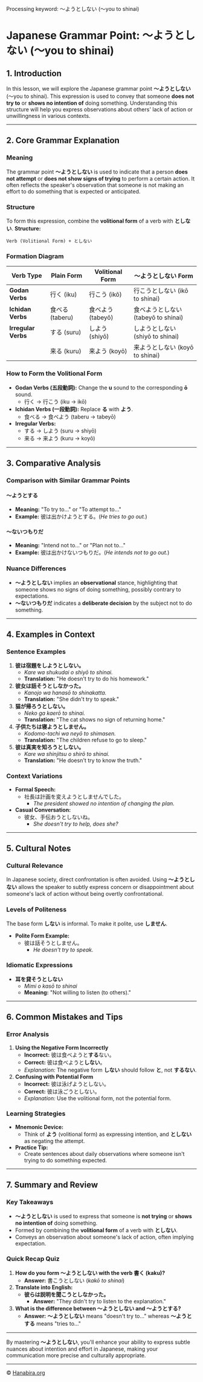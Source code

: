 Processing keyword: ～ようとしない (〜you to shinai)
# Japanese Grammar Point: ～ようとしない (〜you to shinai)

## 1. Introduction
In this lesson, we will explore the Japanese grammar point **～ようとしない** (〜you to shinai). This expression is used to convey that someone **does not try to** or **shows no intention of** doing something. Understanding this structure will help you express observations about others' lack of action or unwillingness in various contexts.

---
## 2. Core Grammar Explanation
### Meaning
The grammar point **～ようとしない** is used to indicate that a person **does not attempt** or **does not show signs of trying** to perform a certain action. It often reflects the speaker's observation that someone is not making an effort to do something that is expected or anticipated.
### Structure
To form this expression, combine the **volitional form** of a verb with **としない**.
**Structure:**
```
Verb (Volitional Form) + としない
```
### Formation Diagram
| **Verb Type**     | **Plain Form** | **Volitional Form** | **～ようとしない Form**         |
|-------------------|----------------|---------------------|-------------------------------|
| **Godan Verbs**   | 行く (iku)     | 行こう (ikō)        | 行こうとしない (ikō to shinai) |
| **Ichidan Verbs** | 食べる (taberu)| 食べよう (tabeyō)   | 食べようとしない (tabeyō to shinai) |
| **Irregular Verbs** | する (suru)   | しよう (shiyō)      | しようとしない (shiyō to shinai) |
|                   | 来る (kuru)    | 来よう (koyō)       | 来ようとしない (koyō to shinai) |
### How to Form the Volitional Form
- **Godan Verbs (五段動詞):** Change the **u** sound to the corresponding **ō** sound.
  - 行く → 行こう (iku → ikō)
- **Ichidan Verbs (一段動詞):** Replace **る** with **よう**.
  - 食べる → 食べよう (taberu → tabeyō)
- **Irregular Verbs:**
  - する → しよう (suru → shiyō)
  - 来る → 来よう (kuru → koyō)
---
## 3. Comparative Analysis
### Comparison with Similar Grammar Points
#### ～ようとする
- **Meaning:** "To try to..." or "To attempt to..."
- **Example:** 彼は出かけようとする。(*He tries to go out.*)
#### ～ないつもりだ
- **Meaning:** "Intend not to..." or "Plan not to..."
- **Example:** 彼は出かけないつもりだ。(*He intends not to go out.*)
### Nuance Differences
- **～ようとしない** implies an **observational** stance, highlighting that someone shows no signs of doing something, possibly contrary to expectations.
- **～ないつもりだ** indicates a **deliberate decision** by the subject not to do something.
---
## 4. Examples in Context
### Sentence Examples
1. **彼は宿題をしようとしない。**
   - *Kare wa shukudai o shiyō to shinai.*
   - **Translation:** "He doesn't try to do his homework."
2. **彼女は話そうとしなかった。**
   - *Kanojo wa hanasō to shinakatta.*
   - **Translation:** "She didn't try to speak."
3. **猫が帰ろうとしない。**
   - *Neko ga kaerō to shinai.*
   - **Translation:** "The cat shows no sign of returning home."
4. **子供たちは寝ようとしません。**
   - *Kodomo-tachi wa neyō to shimasen.*
   - **Translation:** "The children refuse to go to sleep."
5. **彼は真実を知ろうとしない。**
   - *Kare wa shinjitsu o shirō to shinai.*
   - **Translation:** "He doesn't try to know the truth."
### Context Variations
- **Formal Speech:**
  - 社長は計画を変えようとしませんでした。
    - *The president showed no intention of changing the plan.*
- **Casual Conversation:**
  - 彼女、手伝おうとしないね。
    - *She doesn't try to help, does she?*
---
## 5. Cultural Notes
### Cultural Relevance
In Japanese society, direct confrontation is often avoided. Using **～ようとしない** allows the speaker to subtly express concern or disappointment about someone's lack of action without being overtly confrontational.
### Levels of Politeness
The base form **しない** is informal. To make it polite, use **しません**.
- **Polite Form Example:**
  - 彼は話そうとしません。
    - *He doesn't try to speak.*
### Idiomatic Expressions
- **耳を貸そうとしない**
  - *Mimi o kasō to shinai*
  - **Meaning:** "Not willing to listen (to others)."
---
## 6. Common Mistakes and Tips
### Error Analysis
1. **Using the Negative Form Incorrectly**
   - **Incorrect:** 彼は食べようと**する**ない。
   - **Correct:** 彼は食べようと**しない**。
   - *Explanation:* The negative form **しない** should follow **と**, not **するない**.
2. **Confusing with Potential Form**
   - **Incorrect:** 彼は泳げようとしない。
   - **Correct:** 彼は泳ごうとしない。
   - *Explanation:* Use the volitional form, not the potential form.
### Learning Strategies
- **Mnemonic Device:**
  - Think of **よう** (volitional form) as expressing intention, and **としない** as negating the attempt.
- **Practice Tip:**
  - Create sentences about daily observations where someone isn't trying to do something expected.
---
## 7. Summary and Review
### Key Takeaways
- **～ようとしない** is used to express that someone is **not trying** or **shows no intention of** doing something.
- Formed by combining the **volitional form** of a verb with **としない**.
- Conveys an observation about someone's lack of action, often implying expectation.
### Quick Recap Quiz
1. **How do you form ～ようとしない with the verb 書く (kaku)?**
   - **Answer:** 書こうとしない (*kakō to shinai*)
2. **Translate into English:**
   - **彼らは説明を聞こうとしなかった。**
     - **Answer:** "They didn't try to listen to the explanation."
3. **What is the difference between ～ようとしない and ～ようとする?**
   - **Answer:** **～ようとしない** means "doesn't try to..." whereas **～ようとする** means "tries to..."
---
By mastering **～ようとしない**, you'll enhance your ability to express subtle nuances about intention and effort in Japanese, making your communication more precise and culturally appropriate.

---

© [Hanabira.org](https://hanabira.org)
